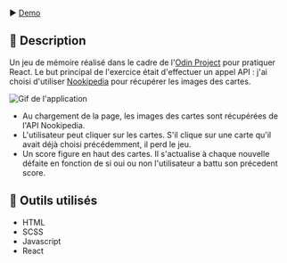 ▶️ [Demo](https://memory-card-eosin.vercel.app/)

## 📄 Description

Un jeu de mémoire réalisé dans le cadre de l'[Odin Project](https://www.theodinproject.com/lessons/node-path-react-new-memory-card) pour pratiquer React. Le but principal de l'exercice était d'effectuer un appel API : j'ai choisi d'utiliser [Nookipedia](https://api.nookipedia.com) pour récupérer les images des cartes.

![Gif de l'application](memory.gif)

- Au chargement de la page, les images des cartes sont récupérées de l'API Nookipedia.
- L'utilisateur peut cliquer sur les cartes. S'il clique sur une carte qu'il avait déjà choisi précédemment, il perd le jeu.
- Un score figure en haut des cartes. Il s'actualise à chaque nouvelle défaite en fonction de si oui ou non l'utilisateur a battu son précedent score.

## 🔨 Outils utilisés

- HTML
- SCSS
- Javascript
- React

